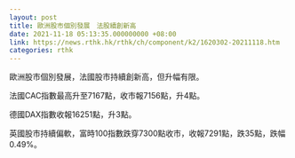 ```yaml
---
layout: post
title: 歐洲股市個別發展　法股續創新高
date: 2021-11-18 05:13:35.000000000 +08:00
link: https://news.rthk.hk/rthk/ch/component/k2/1620302-20211118.htm
categories: rthk
---
```


歐洲股市個別發展，法國股市持續創新高，但升幅有限。

法國CAC指數最高升至7167點，收市報7156點，升4點。

德國DAX指數收報16251點，升3點。

英國股市持續偏軟，富時100指數跌穿7300點收市，收報7291點，跌35點，跌幅0.49%。
